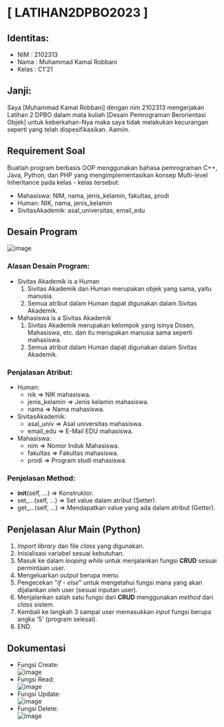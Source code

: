 # [ LATIHAN2DPBO2023 ]

## Identitas:
- NIM   : 2102313
- Nama  : Muhammad Kamal Robbani
- Kelas : C1'21

## Janji:
Saya [Muhammad Kamal Robbani] dengan nim 2102313 mengerjakan Latihan 2 DPBO dalam mata kuliah 
[Desain Pemrograman Berorientasi Objek] untuk keberkahan-Nya maka saya tidak melakukan 
kecurangan seperti yang telah dispesifikasikan. Aamiin.

## Requirement Soal
Buatlah program berbasis OOP menggunakan bahasa pemrograman C++, Java, Python, dan PHP yang mengimplementasikan konsep Multi-level Inheritance  pada kelas - kelas tersebut:
  - Mahasiswa: NIM, nama, jenis_kelamin, fakultas, prodi
  - Human: NIK, nama, jenis_kelamin
  - SivitasAkademik: asal_universitas, email_edu
  
## Desain Program
![image](https://user-images.githubusercontent.com/101335350/220941956-4f6edf16-8f4f-4bfc-9c91-72e7b83eee1c.png)
### Alasan Desain Program:
- Sivitas Akademik is a Human
  1. Sivitas Akademik dan Human merupakan objek yang sama, yaitu manusia.
  2. Semua atribut dalam Human dapat digunakan dalam Sivitas Akademik.
- Mahasiswa is a Sivitas Akademik
  1. Sivitas Akademik merupakan kelompok yang isinya Dosen, Mahasiswa, etc. dan itu merupakan manusia sama seperti mahasiswa.
  2. Semua atribut dalam Human dapat digunakan dalam Sivitas Akademik.

### Penjalasan Atribut:
- Human:
  - nik => NIK mahasiswa.
  - jenis_kelamin => Jenis kelamin mahasiswa.
  - nama => Nama mahasiswa.
- SivitasAkademik:
  - asal_univ => Asal universitas mahasiswa.
  - email_edu => E-Mail EDU mahasiswa.
- Mahasiswa:
  - nim => Nomor Induk Mahasiswa.
  - fakultas => Fakultas mahasiswa.
  - prodi => Program studi mahasiswa.
  
### Penjelasan Method:
- __init__(self, ...) => Konstruktor.
- set_...(self, ...) => Set value dalam atribut (Setter).
- get_...(self, ...) => Mendapatkan value yang ada dalam atribut (Getter).
  
## Penjelasan Alur Main (Python)
1. *Import library* dan file *class* yang digunakan.
2. Inisialisasi variabel sesuai kebutuhan.
3. Masuk ke dalam *looping while* untuk menjalankan fungsi **CRUD** sesuai permintaan user.
4. Mengeluarkan *output* berupa menu.
5. Pengecekan "*if - else*" untuk mengetahui fungsi mana yang akan dijalankan oleh user (sesuai inputan user).
6. Menjalankan salah satu fungsi dari **CRUD** menggunakan *method* dari *class* sistem.
7. Kembali ke langkah 3 sampai user memasukkan *input* fungsi berupa angka '5' (program selesai).
8. END.

## Dokumentasi
- Fungsi Create:<br>
![image](https://user-images.githubusercontent.com/101335350/220921873-3864ea12-2b63-4d02-a193-226119352313.png)
- Fungsi Read:<br>
![image](https://user-images.githubusercontent.com/101335350/220922785-4151593b-fbc8-43c9-848a-d18712a783e1.png)
- Fungsi Update:<br>
![image](https://user-images.githubusercontent.com/101335350/220922500-d6b9a5a3-24b3-482c-bf4c-f1538e663177.png)
- Fungsi Delete:<br>
![image](https://user-images.githubusercontent.com/101335350/220922879-802b18a2-dfaa-4ab6-9f52-d77c1d52c319.png)
